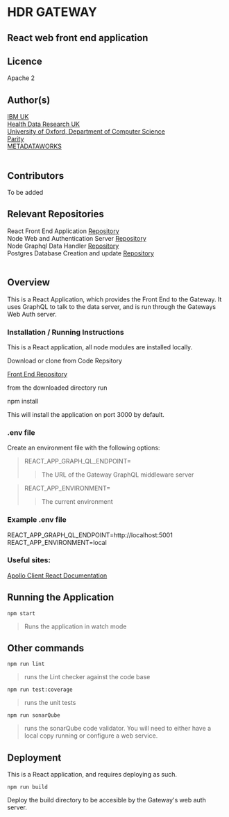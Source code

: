 # HDR GATEWAY

## React web front end application

## Licence

Apache 2

## Author(s)

[IBM UK](https://www.ibm.com/uk-en)  
[Health Data Research UK](https://www.hdruk.ac.uk/)  
[University of Oxford, Department of Computer Science](http://www.cs.ox.ac.uk/)  
[Parity](https://www.parity.net/)  
[METADATAWORKS](https://metadataworks.co.uk/)  
​

## Contributors

To be added
​

## Relevant Repositories

React Front End Application [Repository](https://github.com/HDRUK/Gateway-Frontend)  
Node Web and Authentication Server [Repository](https://github.com/HDRUK/Gateway-Auth-Server)  
Node Graphql Data Handler [Repository](https://github.com/HDRUK/Gateway-Middleware)  
Postgres Database Creation and update [Repository](https://github.com/HDRUK/Gateway-DB)  
​

## Overview

This is a React Application, which provides the Front End to the Gateway. It uses GraphQL to talk to the data server, and is run through the Gateways Web Auth server.

### Installation / Running Instructions

This is a React application, all node modules are installed locally.

Download or clone from Code Repsitory

[Front End Repository](https://github.com/HDRUK/Gateway-Frontend)

from the downloaded directory run

npm install

This will install the application on port 3000 by default.

### .env file

Create an environment file with the following options:

> REACT_APP_GRAPH_QL_ENDPOINT=
>
> > The URL of the Gateway GraphQL middleware server

> REACT_APP_ENVIRONMENT=
>
> > The current environment

### Example .env file

REACT_APP_GRAPH_QL_ENDPOINT=http://localhost:5001  
REACT_APP_ENVIRONMENT=local

### Useful sites:

[Apollo Client React Documentation](https://www.apollographql.com/docs/react/)

## Running the Application

`npm start`

> Runs the application in watch mode

## Other commands

`npm run lint`

> runs the Lint checker against the code base

`npm run test:coverage`

> runs the unit tests

`npm run sonarQube`

> runs the sonarQube code validator. You will need to either have a local copy running or configure a web service.

## Deployment

This is a React application, and requires deploying as such.

`npm run build`

Deploy the build directory to be accesible by the Gateway's web auth server.
